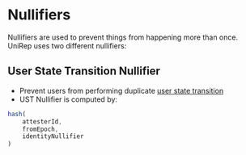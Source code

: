 # Nullifiers

Nullifiers are used to prevent things from happening more than once. UniRep uses two different nullifiers:

## User State Transition Nullifier

* Prevent users from performing duplicate [user state transition](user-state-transition.md)
* UST Nullifier is computed by:

```typescript
hash(
    attesterId,
    fromEpoch,
    identityNullifier
)
```
